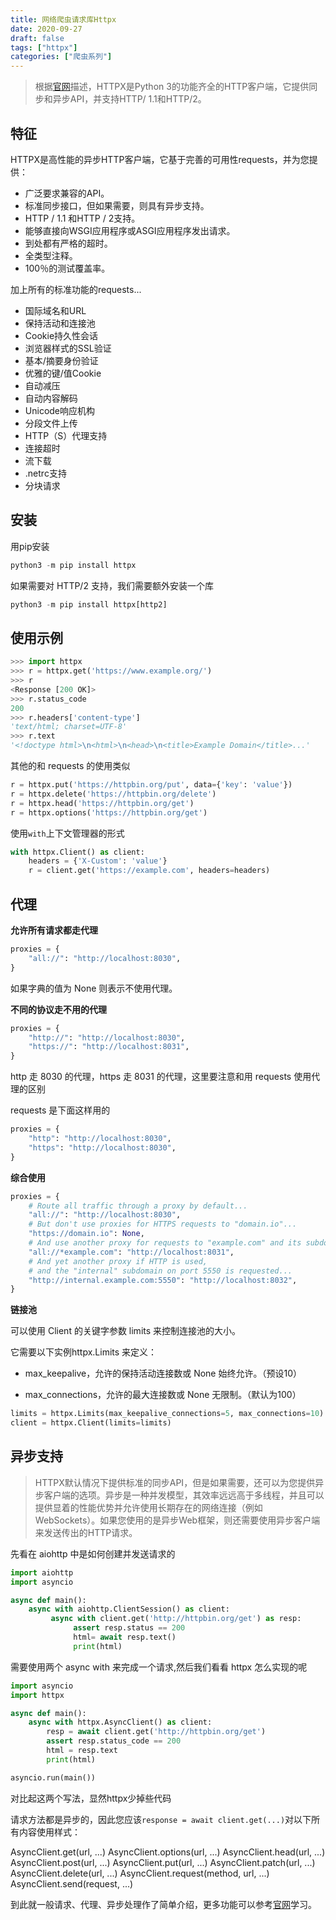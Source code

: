 ```yaml
---
title: 网络爬虫请求库Httpx
date: 2020-09-27
draft: false
tags: ["httpx"]
categories: ["爬虫系列"]
---
```


>根据[官网](https://www.python-httpx.org/)描述，HTTPX是Python 3的功能齐全的HTTP客户端，它提供同步和异步API，并支持HTTP/ 1.1和HTTP/2。

## 特征

HTTPX是高性能的异步HTTP客户端，它基于完善的可用性requests，并为您提供：

- 广泛要求兼容的API。
- 标准同步接口，但如果需要，则具有异步支持。
- HTTP / 1.1 和HTTP / 2支持。
- 能够直接向WSGI应用程序或ASGI应用程序发出请求。
- 到处都有严格的超时。
- 全类型注释。
- 100％的测试覆盖率。

加上所有的标准功能的requests...

- 国际域名和URL
- 保持活动和连接池
- Cookie持久性会话
- 浏览器样式的SSL验证
- 基本/摘要身份验证
- 优雅的键/值Cookie
- 自动减压
- 自动内容解码
- Unicode响应机构
- 分段文件上传
- HTTP（S）代理支持
- 连接超时
- 流下载
- .netrc支持
- 分块请求


## 安装

用pip安装
```python
python3 -m pip install httpx
```

如果需要对 HTTP/2 支持，我们需要额外安装一个库
```python
python3 -m pip install httpx[http2]
```

## 使用示例

```python
>>> import httpx
>>> r = httpx.get('https://www.example.org/')
>>> r
<Response [200 OK]>
>>> r.status_code
200
>>> r.headers['content-type']
'text/html; charset=UTF-8'
>>> r.text
'<!doctype html>\n<html>\n<head>\n<title>Example Domain</title>...'
```

其他的和 requests 的使用类似

```python
r = httpx.put('https://httpbin.org/put', data={'key': 'value'})
r = httpx.delete('https://httpbin.org/delete')
r = httpx.head('https://httpbin.org/get')
r = httpx.options('https://httpbin.org/get')
```

使用`with`上下文管理器的形式

```python
with httpx.Client() as client:
    headers = {'X-Custom': 'value'}
    r = client.get('https://example.com', headers=headers)
```



## 代理

**允许所有请求都走代理**

```python
proxies = {
    "all://": "http://localhost:8030",
}
```
如果字典的值为 None 则表示不使用代理。

**不同的协议走不用的代理**

```python
proxies = {
    "http://": "http://localhost:8030",
    "https://": "http://localhost:8031",
}
```

http 走 8030 的代理，https 走 8031 的代理，这里要注意和用 requests 使用代理的区别

requests 是下面这样用的
```python
proxies = {
    "http": "http://localhost:8030",
    "https": "http://localhost:8030",
}
```

**综合使用**
```python
proxies = {
    # Route all traffic through a proxy by default...
    "all://": "http://localhost:8030",
    # But don't use proxies for HTTPS requests to "domain.io"...
    "https://domain.io": None,
    # And use another proxy for requests to "example.com" and its subdomains...
    "all://*example.com": "http://localhost:8031",
    # And yet another proxy if HTTP is used,
    # and the "internal" subdomain on port 5550 is requested...
    "http://internal.example.com:5550": "http://localhost:8032",
}
```

**链接池**

可以使用 Client 的关键字参数 limits 来控制连接池的大小。

它需要以下实例httpx.Limits 来定义：

- max_keepalive，允许的保持活动连接数或 None 始终允许。（预设10）

- max_connections，允许的最大连接数或 None 无限制。（默认为100）

```python
limits = httpx.Limits(max_keepalive_connections=5, max_connections=10)
client = httpx.Client(limits=limits)
```

## 异步支持

>HTTPX默认情况下提供标准的同步API，但是如果需要，还可以为您提供异步客户端的选项。异步是一种并发模型，其效率远远高于多线程，并且可以提供显着的性能优势并允许使用长期存在的网络连接（例如WebSockets）。如果您使用的是异步Web框架，则还需要使用异步客户端来发送传出的HTTP请求。

先看在 aiohttp 中是如何创建并发送请求的

```python
import aiohttp
import asyncio

async def main():
    async with aiohttp.ClientSession() as client:
         async with client.get('http://httpbin.org/get') as resp:
              assert resp.status == 200
              html= await resp.text()
              print(html)
```

需要使用两个 async with 来完成一个请求,然后我们看看 httpx 怎么实现的呢

```python
import asyncio
import httpx

async def main():
    async with httpx.AsyncClient() as client:
        resp = await client.get('http://httpbin.org/get')
        assert resp.status_code == 200
        html = resp.text
        print(html)

asyncio.run(main())
```

对比起这两个写法，显然httpx少掉些代码

请求方法都是异步的，因此您应该`response = await client.get(...)`对以下所有内容使用样式：

AsyncClient.get(url, ...)
AsyncClient.options(url, ...)
AsyncClient.head(url, ...)
AsyncClient.post(url, ...)
AsyncClient.put(url, ...)
AsyncClient.patch(url, ...)
AsyncClient.delete(url, ...)
AsyncClient.request(method, url, ...)
AsyncClient.send(request, ...)


到此就一般请求、代理、异步处理作了简单介绍，更多功能可以参考[官网](https://www.python-httpx.org/)学习。


